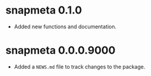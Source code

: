 # snapmeta 0.1.0

* Added new functions and documentation.

# snapmeta 0.0.0.9000

* Added a `NEWS.md` file to track changes to the package.




